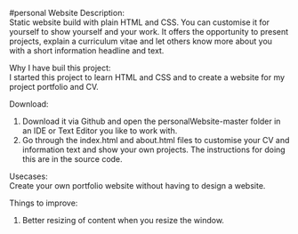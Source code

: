 #personal Website
Description:<br/>
Static website build with plain HTML and CSS.  You can customise it for yourself to show yourself and your work. It offers the opportunity to present projects, explain a curriculum vitae and let others know more about you with a short information headline and text.<br/>

Why I have buil this project:<br/>
I started this project to learn HTML and CSS and to create a website for my project portfolio and CV.<br/>

Download:<br/>
1. Download it via Github and open the personalWebsite-master folder in an IDE or Text Editor you like to work with.
2. Go through the index.html and about.html files to customise your CV and information text and show your own projects. The instructions for doing this are in the source code.

Usecases:<br/>
Create your own portfolio website without having to design a website.<br/>

Things to improve:<br/>
1. Better resizing of content when you resize the window.
